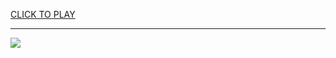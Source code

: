 
<a href="https://premium76.site?title=unblocked_games_bloons_td_5&ref=13M">CLICK TO PLAY</a></h3>
<hr>

<a href="https://premium76.site?title=unblocked_games_bloons_td_5&ref=13M"><img src="https://clearcache.store/games.png"></a>


